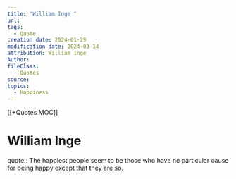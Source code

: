 ```yaml
---
title: "William Inge "
url: 
tags:
  - Quote
creation date: 2024-01-29
modification date: 2024-03-14
attribution: William Inge
Author: 
fileClass:
  - Quotes
source: 
topics:
  - Happiness
---
```


[[+Quotes MOC]]

# William Inge

quote:: The happiest people seem to be those who have no particular cause for being happy except that they are so.
